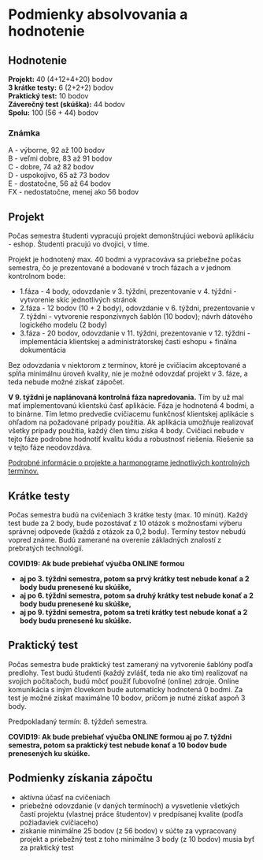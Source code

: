 # Podmienky absolvovania a hodnotenie


## Hodnotenie
**Projekt:** 40 (4+12+4+20) bodov  
**3 krátke testy:** 6 (2+2+2) bodov  
**Praktický test:** 10 bodov  
**Záverečný test (skúška):** 44 bodov  
**Spolu:** 100 (56 + 44) bodov  

### Známka
A - výborne, 92 až 100 bodov   
B - veľmi dobre, 83 až 91 bodov    
C - dobre, 74 až 82  bodov  
D - uspokojivo, 65 až 73 bodov    
E - dostatočne, 56 až 64 bodov  
FX - nedostatočne, menej ako 56 bodov


## Projekt
Počas semestra študenti vypracujú projekt demonštrujúci webovú aplikáciu - eshop. Študenti pracujú vo dvojici, v tíme.

Projekt je hodnotený max. 40 bodmi a vypracováva sa priebežne počas semestra, čo je prezentované a bodované v troch fázach a v jednom kontrolnom bode:

* 1.fáza  - 4 body, odovzdanie v 3. týždni, prezentovanie v 4. týždni - vytvorenie skíc jednotlivých stránok
* 2.fáza - 12 bodov (10 + 2 body), odovzdanie v 6. týždni, prezentovanie v 7. týždni -  vytvorenie responzívnych šablón (10 bodov); návrh dátového logického modelu (2 body)  
* 3.fáza - 20 bodov, odovzdanie v 11. týždni, prezentovanie v 12. týždni - implementácia klientskej a administrátorskej časti eshopu + finálna dokumentácia

Bez odovzdania v niektorom z termínov, ktoré je cvičiacim akceptované a spĺňa minimálnu úroveň kvality, nie je možné odovzdať projekt v 3. fáze, a teda nebude možné získať zápočet.

**V 9. týždni je naplánovaná kontrolná fáza napredovania.** Tím by už mal mať implementovanú klientskú časť aplikácie. Fáza je hodnotená 4 bodmi, a to binárne. Tím letmo predvedie cvičiacemu funkčnosť klientskej aplikácie s ohľadom na požadované prípady použitia. Ak aplikácia umožňuje realizovať všetky prípady použitia, každý člen tímu získa 4 body. Cvičiaci nebude v tejto fáze podrobne hodnotiť kvalitu kódu a robustnosť riešenia. Riešenie sa v tejto fáze neodovzdáva.

[Podrobné informácie o projekte a harmonograme jednotlivých kontrolných termínov.](../semestralny-projekt)

## Krátke testy
Počas semestra budú na cvičeniach 3 krátke testy (max. 10 minút). Každý test bude za 2 body, bude pozostávať z 10 otázok s možnosťami výberu správnej odpovede (každá z otázok za 0,2 bodu). Termíny testov nebudú vopred známe. Budú zamerané na overenie základných znalostí z prebratých technológií.

**COVID19: Ak bude prebiehať výučba ONLINE formou**
* **aj po 3. týždni semestra, potom sa prvý krátky test nebude konať a 2 body budu prenesené ku skúške,**
* **aj po 6. týždni semestra, potom sa druhý krátky test nebude konať a 2 body budu prenesené ku skúške,**
* **aj po 9. týždni semestra, potom sa tretí krátky test nebude konať a 2 body budu prenesené ku skúške.**

## Praktický test
Počas semestra bude praktický test zameraný na vytvorenie šablóny podľa predlohy. Test budú študenti (každý zvlášť, teda nie ako tím) realizovať na svojich počítačoch, budú môcť použiť ľubovoľné (online) zdroje. Online komunikácia s iným človekom bude automaticky hodnotená 0 bodmi. Za test je možné získať maximálne 10 bodov, pričom je nutné získať aspoň 3 body.

Predpokladaný termín: 8. týždeň semestra.

**COVID19: Ak bude prebiehať výučba ONLINE formou aj po 7. týždni semestra, potom sa praktický test nebude konať a 10 bodov bude prenesených ku skúške.**

## Podmienky získania zápočtu
* aktívna účasť na cvičeniach
* priebežné odovzdanie (v daných termínoch) a vysvetlenie všetkých častí projektu (vlastnej práce študentov) v predpísanej kvalite (podľa požiadaviek cvičiaceho)
* získanie minimálne 25 bodov (z 56 bodov) v súčte za vypracovaný projekt a priebežný test z toho minimálne 3 body (z 10 bodov) musia byť za praktický test

